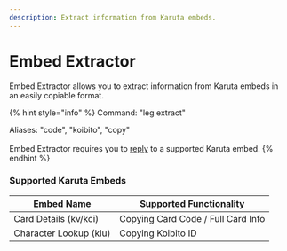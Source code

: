 ```yaml
---
description: Extract information from Karuta embeds.
---
```


# Embed Extractor

Embed Extractor allows you to extract information from Karuta embeds in an easily copiable format.

{% hint style="info" %}
Command: "leg extract"

Aliases: "code", "koibito", "copy"\
\
Embed Extractor requires you to [reply](../../faq-frequently-asked-questions/how-do-i-use-reply-based-commands.md) to a supported Karuta embed.
{% endhint %}

### Supported Karuta Embeds

| Embed Name             | Supported Functionality            |
| ---------------------- | ---------------------------------- |
| Card Details (kv/kci)  | Copying Card Code / Full Card Info |
| Character Lookup (klu) | Copying Koibito ID                 |

